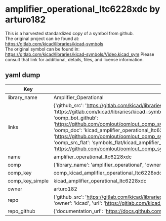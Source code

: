 # amplifier_operational_ltc6228xdc by arturo182  
This is a harvested standardized copy of a symbol from github.  
The original project can be found at:  
https://gitlab.com/kicad/libraries/kicad-symbols  
The original symbol can be found in:
https://gitlab.com/kicad/libraries/kicad-symbols/Video.kicad_sym
Please consult that link for additional, details, files, and license information.  
## yaml dump  
| Key | Value |  
| --- | --- |  
| library_name | Amplifier_Operational |  
| links | {'github_src': 'https://gitlab.com/kicad/libraries/kicad-symbols/Video.kicad_sym', 'github_src_repo': 'https://gitlab.com/kicad/libraries/kicad-symbols', 'oomp_bot': 'kicad_amplifier_operational_ltc6228xdc/working', 'oomp_bot_github': 'https://github.com/oomlout/oomlout_oomp_symbol_bot/tree/main/kicad_amplifier_operational_ltc6228xdc/working', 'oomp_doc': 'kicad_amplifier_operational_ltc6228xdc/working', 'oomp_doc_github': 'https://github.com/oomlout/oomlout_oomp_symbol_doc/tree/main/kicad_amplifier_operational_ltc6228xdc/working', 'oomp_src_flat': 'symbols_flat/kicad_amplifier_operational_ltc6228xdc/working', 'oomp_src_flat_github': 'https://github.com/oomlout/oomlout_oomp_symbol_src/tree/main/kicad_amplifier_operational_ltc6228xdc/working'} |  
| name | amplifier_operational_ltc6228xdc |  
| oomp | {'library_name': 'amplifier_operational', 'owner_name': 'kicad', 'symbol_name': 'amplifier_operational_ltc6228xdc'} |  
| oomp_key | oomp_kicad_amplifier_operational_ltc6228xdc |  
| oomp_key_simple | kicad_amplifier_operational_ltc6228xdc |  
| owner | arturo182 |  
| repo | {'github_src': 'https://gitlab.com/kicad/libraries/kicad-symbols/Video.kicad_sym', 'name': 'libraries/kicad-symbols', 'owner': 'kicad', 'url': 'https://gitlab.com/kicad/libraries/kicad-symbols'} |  
| repo_github | {'documentation_url': 'https://docs.github.com/rest/repos/repos#get-a-repository', 'message': 'Not Found'} |  


